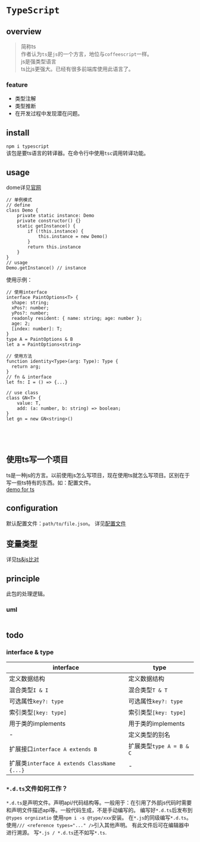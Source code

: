 # `TypeScript`

## overview
> 简称ts  
> 作者认为`ts`是`js`的一个方言，地位与`coffeescript`一样。  
> js是强类型语言  
> ts比js更强大。已经有很多前端库使用此语言了。  

### feature
- 类型注解
- 类型推断
- 在开发过程中发现潜在问题。

## install
`npm i typescript`  
该包是要ts语言的转译器。在命令行中使用`tsc`调用转译功能。


## usage
dome详见[官网](https://www.typescriptlang.org/docs/handbook/typescript-in-5-minutes.html)
```
// 单例模式
// define
class Demo {
    private static instance: Demo
    private constructor() {}
    static getInstance() {
        if (!this.instance) {
            this.instance = new Demo()
        }
        return this.instance
    }
}
// usage
Demo.getInstance() // instance
```

使用示例：
```
// 使用interface
interface PaintOptions<T> {
  shape: string;
  xPos?: number;
  yPos?: number;
  readonly resident: { name: string; age: number };
  age: 2;
  [index: number]: T;
}
type A = PaintOptions & B
let a = PaintOptions<string>

// 使用方法
function identity<Type>(arg: Type): Type {
  return arg;
}
// fn & interface
let fn: I = () => {...}

// use class
class GN<T> {
    value: T,
    add: (a: number, b: string) => boolean;
}
let gn = new GN<string>()





```

## 使用ts写一个项目
ts是一种js的方言。以前使用js怎么写项目，现在使用ts就怎么写项目。区别在于写一些ts特有的东西。如：配置文件。  
[demo for ts](/typescript/demo.html)  

## configuration
默认配置文件：`path/to/file.json`。
详见[配置文件](/typescript/config.html)  

## 变量类型
详见[ts&js比对](/typescript/contrast.html)

## principle
此包的处理逻辑。

### uml
```
```

## todo
### interface & type
|interface|type|
|-|-|
|定义数据结构|定义数据结构|
|混合类型`I & I`|混合类型`T & T`|
|可选属性`key?: type`|可选属性`key?: type`|
|索引类型`[key: type]`|索引类型`[key: type]`|
|用于类的implements|用于类的implements|
|-|定义类型的别名|
|扩展接口`interface A extends B`|扩展类型`type A = B & C`|
|扩展类`interface A extends ClassName {...}`|-|

### `*.d.ts`文件如何工作？
`*.d.ts`是声明文件。声明api/代码结构等。一般用于：在引用了外部js代码时需要和声明文件描述api等。一般代码生成，不是手动编写的。
编写好`*.d.ts`后发布到`@types orgnizatio`
使用`npm i -s @type/xxx`安装。
在`*.js`的同级编写`*.d.ts`。
使用`/// <reference types="..." />`引入其他声明。
有此文件后可在编辑器中进行溯源。
写`*.js / *.d.ts`还不如写`*.ts`.

